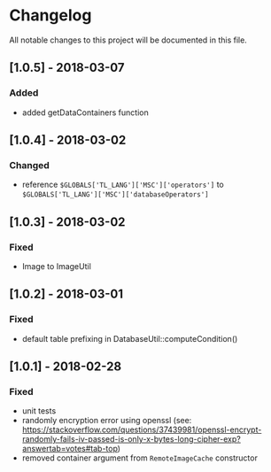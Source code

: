 # Changelog
All notable changes to this project will be documented in this file.

## [1.0.5] - 2018-03-07

### Added
- added getDataContainers function

## [1.0.4] - 2018-03-02

### Changed
- reference `$GLOBALS['TL_LANG']['MSC']['operators']` to `$GLOBALS['TL_LANG']['MSC']['databaseOperators']`

## [1.0.3] - 2018-03-02

### Fixed
- Image to ImageUtil

## [1.0.2] - 2018-03-01

### Fixed
- default table prefixing in DatabaseUtil::computeCondition()

## [1.0.1] - 2018-02-28

### Fixed
- unit tests
- randomly encryption error using openssl (see: https://stackoverflow.com/questions/37439981/openssl-encrypt-randomly-fails-iv-passed-is-only-x-bytes-long-cipher-exp?answertab=votes#tab-top)
- removed container argument from `RemoteImageCache` constructor
